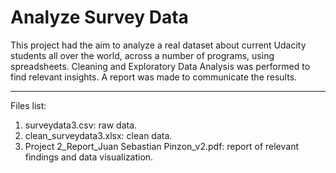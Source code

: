 # Analyze Survey Data
This project had the aim to analyze a real dataset about current Udacity students all over the world, across a number of programs, using spreadsheets.
Cleaning and Exploratory Data Analysis was performed to find relevant insights.
A report was made to communicate the results.
***
Files list:
1. surveydata3.csv: raw data.
2. clean_surveydata3.xlsx: clean data.
3. Project 2_Report_Juan Sebastian Pinzon_v2.pdf: report of relevant findings and data visualization.
